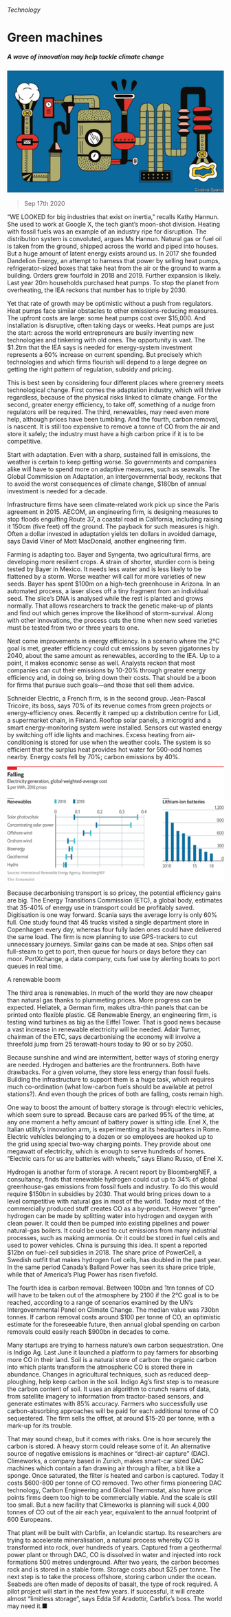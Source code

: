 ###### Technology

# Green machines 

##### A wave of innovation may help tackle climate change 

![image](images/20200919_SRD004_0.jpg) 

> Sep 17th 2020 

“WE LOOKED for big industries that exist on inertia,” recalls Kathy Hannun. She used to work at Google X, the tech giant’s moon-shot division. Heating with fossil fuels was an example of an industry ripe for disruption. The distribution system is convoluted, argues Ms Hannun. Natural gas or fuel oil is taken from the ground, shipped across the world and piped into houses. But a huge amount of latent energy exists around us. In 2017 she founded Dandelion Energy, an attempt to harness that power by selling heat pumps, refrigerator-sized boxes that take heat from the air or the ground to warm a building. Orders grew fourfold in 2018 and 2019. Further expansion is likely. Last year 20m households purchased heat pumps. To stop the planet from overheating, the IEA reckons that number has to triple by 2030.

Yet that rate of growth may be optimistic without a push from regulators. Heat pumps face similar obstacles to other emissions-reducing measures. The upfront costs are large: some heat pumps cost over $15,000. And installation is disruptive, often taking days or weeks. Heat pumps are just the start: across the world entrepreneurs are busily inventing new technologies and tinkering with old ones. The opportunity is vast. The $1.2trn that the IEA says is needed for energy-system investment represents a 60% increase on current spending. But precisely which technologies and which firms flourish will depend to a large degree on getting the right pattern of regulation, subsidy and pricing.


This is best seen by considering four different places where greenery meets technological change. First comes the adaptation industry, which will thrive regardless, because of the physical risks linked to climate change. For the second, greater energy efficiency, to take off, something of a nudge from regulators will be required. The third, renewables, may need even more help, although prices have been tumbling. And the fourth, carbon removal, is nascent. It is still too expensive to remove a tonne of CO from the air and store it safely; the industry must have a high carbon price if it is to be competitive.

Start with adaptation. Even with a sharp, sustained fall in emissions, the weather is certain to keep getting worse. So governments and companies alike will have to spend more on adaptive measures, such as seawalls. The Global Commission on Adaptation, an intergovernmental body, reckons that to avoid the worst consequences of climate change, $180bn of annual investment is needed for a decade.

Infrastructure firms have seen climate-related work pick up since the Paris agreement in 2015. AECOM, an engineering firm, is designing measures to stop floods engulfing Route 37, a coastal road in California, including raising it 150cm (five feet) off the ground. The payback for such measures is high. Often a dollar invested in adaptation yields ten dollars in avoided damage, says David Viner of Mott MacDonald, another engineering firm.

Farming is adapting too. Bayer and Syngenta, two agricultural firms, are developing more resilient crops. A strain of shorter, sturdier corn is being tested by Bayer in Mexico. It needs less water and is less likely to be flattened by a storm. Worse weather will call for more varieties of new seeds. Bayer has spent $100m on a high-tech greenhouse in Arizona. In an automated process, a laser slices off a tiny fragment from an individual seed. The slice’s DNA is analysed while the rest is planted and grows normally. That allows researchers to track the genetic make-up of plants and find out which genes improve the likelihood of storm-survival. Along with other innovations, the process cuts the time when new seed varieties must be tested from two or three years to one.

Next come improvements in energy efficiency. In a scenario where the 2°C goal is met, greater efficiency could cut emissions by seven gigatonnes by 2040, about the same amount as renewables, according to the IEA. Up to a point, it makes economic sense as well. Analysts reckon that most companies can cut their emissions by 10-20% through greater energy efficiency and, in doing so, bring down their costs. That should be a boon for firms that pursue such goals—and those that sell them advice.

Schneider Electric, a French firm, is in the second group. Jean-Pascal Tricoire, its boss, says 70% of its revenue comes from green projects or energy-efficiency ones. Recently it ramped up a distribution centre for Lidl, a supermarket chain, in Finland. Rooftop solar panels, a microgrid and a smart energy-monitoring system were installed. Sensors cut wasted energy by switching off idle lights and machines. Excess heating from air-conditioning is stored for use when the weather cools. The system is so efficient that the surplus heat provides hot water for 500-odd homes nearby. Energy costs fell by 70%; carbon emissions by 40%.

![image](images/20200919_SRC300.png) 


Because decarbonising transport is so pricey, the potential efficiency gains are big. The Energy Transitions Commission (ETC), a global body, estimates that 35-40% of energy use in transport could be profitably saved. Digitisation is one way forward. Scania says the average lorry is only 60% full. One study found that 45 trucks visited a single department store in Copenhagen every day, whereas four fully laden ones could have delivered the same load. The firm is now planning to use GPS-trackers to cut unnecessary journeys. Similar gains can be made at sea. Ships often sail full-steam to get to port, then queue for hours or days before they can moor. PortXchange, a data company, cuts fuel use by alerting boats to port queues in real time.

A renewable boom

The third area is renewables. In much of the world they are now cheaper than natural gas thanks to plummeting prices. More progress can be expected. Heliatek, a German firm, makes ultra-thin panels that can be printed onto flexible plastic. GE Renewable Energy, an engineering firm, is testing wind turbines as big as the Eiffel Tower. That is good news because a vast increase in renewable electricity will be needed. Adair Turner, chairman of the ETC, says decarbonising the economy will involve a threefold jump from 25 terawatt-hours today to 90 or so by 2050.

Because sunshine and wind are intermittent, better ways of storing energy are needed. Hydrogen and batteries are the frontrunners. Both have drawbacks. For a given volume, they store less energy than fossil fuels. Building the infrastructure to support them is a huge task, which requires much co-ordination (what low-carbon fuels should be available at petrol stations?). And even though the prices of both are falling, costs remain high.

One way to boost the amount of battery storage is through electric vehicles, which seem sure to spread. Because cars are parked 95% of the time, at any one moment a hefty amount of battery power is sitting idle. Enel X, the Italian utility’s innovation arm, is experimenting at its headquarters in Rome. Electric vehicles belonging to a dozen or so employees are hooked up to the grid using special two-way charging points. They provide about one megawatt of electricity, which is enough to serve hundreds of homes. “Electric cars for us are batteries with wheels,” says Eliano Russo, of Enel X.

Hydrogen is another form of storage. A recent report by BloombergNEF, a consultancy, finds that renewable hydrogen could cut up to 34% of global greenhouse-gas emissions from fossil fuels and industry. To do this would require $150bn in subsidies by 2030. That would bring prices down to a level competitive with natural gas in most of the world. Today most of the commercially produced stuff creates CO as a by-product. However “green” hydrogen can be made by splitting water into hydrogen and oxygen with clean power. It could then be pumped into existing pipelines and power natural-gas boilers. It could be used to cut emissions from many industrial processes, such as making ammonia. Or it could be stored in fuel cells and used to power vehicles. China is pursuing this idea. It spent a reported $12bn on fuel-cell subsidies in 2018. The share price of PowerCell, a Swedish outfit that makes hydrogen fuel cells, has doubled in the past year. In the same period Canada’s Ballard Power has seen its share price triple, while that of America’s Plug Power has risen fivefold.

The fourth idea is carbon removal. Between 100bn and 1trn tonnes of CO will have to be taken out of the atmosphere by 2100 if the 2°C goal is to be reached, according to a range of scenarios examined by the UN’s Intergovernmental Panel on Climate Change. The median value was 730bn tonnes. If carbon removal costs around $100 per tonne of CO, an optimistic estimate for the foreseeable future, then annual global spending on carbon removals could easily reach $900bn in decades to come.

Many startups are trying to harness nature’s own carbon sequestration. One is Indigo Ag. Last June it launched a platform to pay farmers for absorbing more CO in their land. Soil is a natural store of carbon: the organic carbon into which plants transform the atmospheric CO is stored there in abundance. Changes in agricultural techniques, such as reduced deep-ploughing, help keep carbon in the soil. Indigo Ag’s first step is to measure the carbon content of soil. It uses an algorithm to crunch reams of data, from satellite imagery to information from tractor-based sensors, and generate estimates with 85% accuracy. Farmers who successfully use carbon-absorbing approaches will be paid for each additional tonne of CO sequestered. The firm sells the offset, at around $15-20 per tonne, with a mark-up for its trouble.

That may sound cheap, but it comes with risks. One is how securely the carbon is stored. A heavy storm could release some of it. An alternative source of negative emissions is machines or “direct-air capture” (DAC). Climeworks, a company based in Zurich, makes smart-car sized DAC machines which contain a fan drawing air through a filter, a bit like a sponge. Once saturated, the filter is heated and carbon is captured. Today it costs $600-800 per tonne of CO removed. Two other firms pioneering DAC technology, Carbon Engineering and Global Thermostat, also have price points firms deem too high to be commercially viable. And the scale is still too small. But a new facility that Climeworks is planning will suck 4,000 tonnes of CO out of the air each year, equivalent to the annual footprint of 600 Europeans.

That plant will be built with Carbfix, an Icelandic startup. Its researchers are trying to accelerate mineralisation, a natural process whereby CO is transformed into rock, over hundreds of years. Captured from a geothermal power plant or through DAC, CO is dissolved in water and injected into rock formations 500 metres underground. After two years, the carbon becomes rock and is stored in a stable form. Storage costs about $25 per tonne. The next step is to take the process offshore, storing carbon under the ocean. Seabeds are often made of deposits of basalt, the type of rock required. A pilot project will start in the next few years. If successful, it will create almost “limitless storage”, says Edda Sif Aradottir, Carbfix’s boss. The world may need it.■

